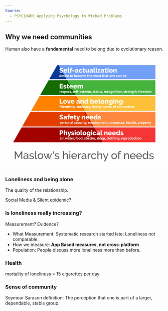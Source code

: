 ```yaml
---
Course:
  - PSYC10460 Applying Psychology to Wicked Problems
---
```


## Why we need communities

Human also have a **fundamental** need to belong due to evolutionary reason.

![Maslow's Hierarchy of Needs](assets/Pasted%20image%2020250929153715.png)

### Loneliness and being alone

The quality of the relationship.

Social Media & Silent epidemic?

### Is loneliness really increasing?

Measurement? Evidence?

- What Measurement: Systematic research started late: Loneliness not comparable.
- How we measure: **App Based measures, not cross-platform**
- Population: People discuss more loneliness more than before.

### Health

mortality of loneliness = 15 cigarettes per day

### Sense of community

Seymour Sarason definition: The perception that one is part of a larger, dependable, stable group.